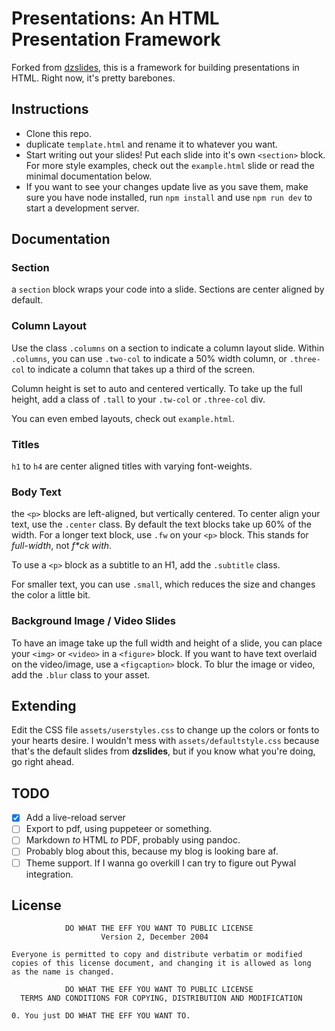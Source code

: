 # Presentations: An HTML Presentation Framework

Forked from [dzslides](https://github.com/paulrouget/dzslides), this is a framework for building presentations in HTML. Right now, it's pretty barebones.

## Instructions

- Clone this repo.
- duplicate `template.html` and rename it to whatever you want. 
- Start writing out your slides! Put each slide into it's own `<section>` block. For more style examples, check out the `example.html` slide or read the minimal documentation below.
- If you want to see your changes update live as you save them, make sure you have node installed, run `npm install` and use `npm run dev` to start a development server.

## Documentation

### Section
a `section` block wraps your code into a slide. Sections are center aligned by default.

### Column Layout
Use the class `.columns` on a section to indicate a column layout slide. Within `.columns`, you can use `.two-col` to indicate a 50% width column, or `.three-col` to indicate a column that takes up a third of the screen.

Column height is set to auto and centered vertically. To take up the full height, add a class of `.tall` to your `.tw-col` or `.three-col` div.

You can even embed layouts, check out `example.html`.

### Titles

`h1` to `h4` are center aligned titles with varying font-weights. 

### Body Text
the `<p>` blocks are left-aligned, but vertically centered. To center align your text, use the `.center` class. By default the text blocks take up 60% of the width. For a longer text block, use `.fw` on your `<p>` block. This stands for _full-width_, not _f*ck with_. 

To use a `<p>` block as a subtitle to an H1, add the `.subtitle` class.

For smaller text, you can use `.small`, which reduces the size and changes the color a little bit.


### Background Image / Video Slides

To have an image take up the full width and height of a slide, you can place your `<img>` or `<video>` in a `<figure>` block. If you want to have text overlaid on the video/image, use a `<figcaption>` block. To blur the image or video, add the `.blur` class to your asset.

## Extending

Edit the CSS file `assets/userstyles.css` to change up the colors or fonts to your hearts desire. I wouldn't mess with `assets/defaultstyle.css` because that's the default slides from **dzslides**, but if you know what you're doing, go right ahead.

## TODO 

- [x] Add a live-reload server
- [  ] Export to pdf, using puppeteer or something.
- [  ] Markdown _to_ HTML _to_ PDF, probably using pandoc.
- [  ] Probably blog about this, because my blog is looking bare af.
- [  ] Theme support. If I wanna go overkill I can try to figure out Pywal integration.

## License

                DO WHAT THE EFF YOU WANT TO PUBLIC LICENSE
                        Version 2, December 2004

    Everyone is permitted to copy and distribute verbatim or modified
    copies of this license document, and changing it is allowed as long
    as the name is changed.

                DO WHAT THE EFF YOU WANT TO PUBLIC LICENSE
      TERMS AND CONDITIONS FOR COPYING, DISTRIBUTION AND MODIFICATION

    0. You just DO WHAT THE EFF YOU WANT TO.
